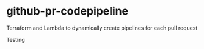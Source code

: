 # github-pr-codepipeline
Terraform and Lambda to dynamically create pipelines for each pull request

Testing
